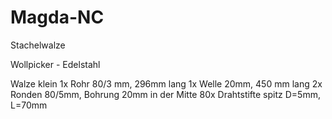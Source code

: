 # Magda-NC
Stachelwalze


Wollpicker - Edelstahl

Walze klein
 1x  Rohr 80/3 mm, 296mm lang
 1x  Welle 20mm, 450 mm lang
 2x  Ronden 80/5mm, Bohrung 20mm in der Mitte
80x  Drahtstifte spitz D=5mm, L=70mm


